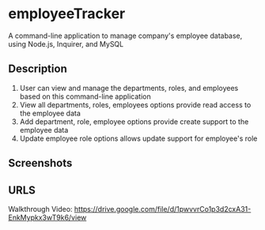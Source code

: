 # employeeTracker
 A command-line application to manage company's employee database, using Node.js, Inquirer, and MySQL
 
 
## Description
1) User can view and manage the departments, roles, and employees based on this command-line application
2) View all departments, roles, employees options provide read access to the employee data
3) Add department, role, employee options provide create support to the employee data
4) Update employee role options allows update support for employee's role

## Screenshots

## URLS
Walkthrough Video: https://drive.google.com/file/d/1pwvvrCo1p3d2cxA31-EnkMypkx3wT9k6/view

